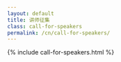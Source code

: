 ```yaml
---
layout: default
title: 讲师征集
class: call-for-speakers
permalink: /cn/call-for-speakers/
---
```


{% include call-for-speakers.html %}
